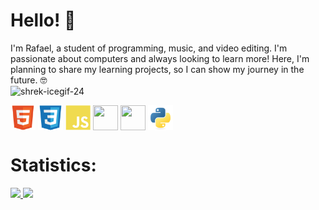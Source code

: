 # Hello! 🎹

I'm Rafael, a student of programming, music, and video editing. I'm passionate about computers and always looking to learn more! Here, I'm planning to share my learning projects, so I can show my journey in the future. 🤓<br>
<img src="https://github.com/user-attachments/assets/9ffac2ca-ab33-4fd5-a725-88dd135db844" alt="shrek-icegif-24" width="200" height="100"/>
<div style="display: inline_block">
  <img align="center" height="40" width="40" src="https://raw.githubusercontent.com/devicons/devicon/master/icons/html5/html5-original.svg">
  <img align="center" height="40" width="40" src="https://raw.githubusercontent.com/devicons/devicon/master/icons/css3/css3-original.svg">
  <img align="center" height="40" width="40" src="https://raw.githubusercontent.com/devicons/devicon/master/icons/javascript/javascript-plain.svg">
  <img align="center" height="40" width="40" src="https://www.svgrepo.com/show/349474/php.svg">
  <img align="center" height="40" width="40" src="https://upload.wikimedia.org/wikipedia/commons/1/18/C_Programming_Language.svg">
  <img align="center" height="40" width="40" src="https://raw.githubusercontent.com/devicons/devicon/master/icons/python/python-original.svg">
</div>

# Statistics:
<div>
<a href="https://github.com/rafaelsantosmp4">
<img loading="lazy" height="180em" src="https://github-readme-stats.vercel.app/api/top-langs/?username=rafaelsantosmp4&layout=compact&langs_count=7&theme=dracula"/>
<img loading="lazy" height="180em" src="https://github-readme-stats.vercel.app/api?username=rafaelsantosmp4&show_icons=true&theme=dracula&include_all_commits=true&count_private=true"/>
</div>
